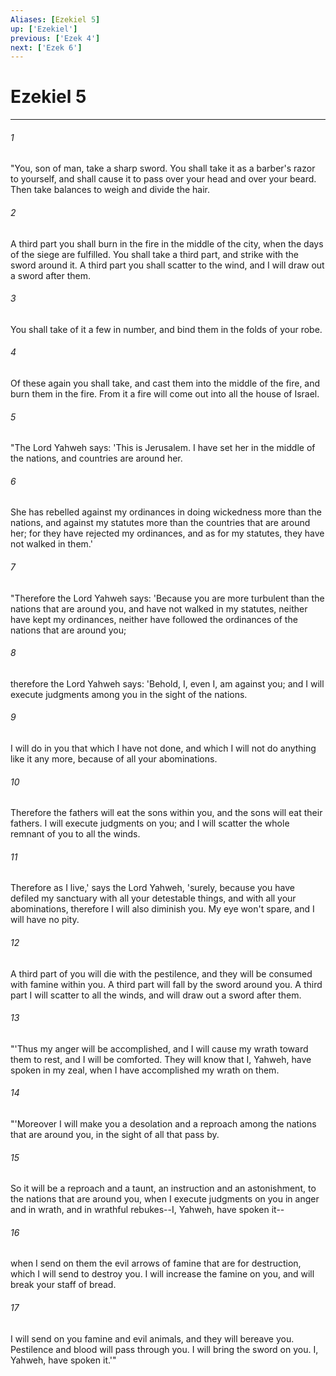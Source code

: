 ```yaml
---
Aliases: [Ezekiel 5]
up: ['Ezekiel']
previous: ['Ezek 4']
next: ['Ezek 6']
---
```

# Ezekiel 5
***





###### 1 

"You, son of man, take a sharp sword. You shall take it as a barber's razor to yourself, and shall cause it to pass over your head and over your beard. Then take balances to weigh and divide the hair. 



###### 2 

A third part you shall burn in the fire in the middle of the city, when the days of the siege are fulfilled. You shall take a third part, and strike with the sword around it. A third part you shall scatter to the wind, and I will draw out a sword after them. 



###### 3 

You shall take of it a few in number, and bind them in the folds of your robe. 



###### 4 

Of these again you shall take, and cast them into the middle of the fire, and burn them in the fire. From it a fire will come out into all the house of Israel. 



###### 5 

"The Lord Yahweh says: 'This is Jerusalem. I have set her in the middle of the nations, and countries are around her. 



###### 6 

She has rebelled against my ordinances in doing wickedness more than the nations, and against my statutes more than the countries that are around her; for they have rejected my ordinances, and as for my statutes, they have not walked in them.' 



###### 7 

"Therefore the Lord Yahweh says: 'Because you are more turbulent than the nations that are around you, and have not walked in my statutes, neither have kept my ordinances, neither have followed the ordinances of the nations that are around you; 



###### 8 

therefore the Lord Yahweh says: 'Behold, I, even I, am against you; and I will execute judgments among you in the sight of the nations. 



###### 9 

I will do in you that which I have not done, and which I will not do anything like it any more, because of all your abominations. 



###### 10 

Therefore the fathers will eat the sons within you, and the sons will eat their fathers. I will execute judgments on you; and I will scatter the whole remnant of you to all the winds. 



###### 11 

Therefore as I live,' says the Lord Yahweh, 'surely, because you have defiled my sanctuary with all your detestable things, and with all your abominations, therefore I will also diminish you. My eye won't spare, and I will have no pity. 



###### 12 

A third part of you will die with the pestilence, and they will be consumed with famine within you. A third part will fall by the sword around you. A third part I will scatter to all the winds, and will draw out a sword after them. 



###### 13 

"'Thus my anger will be accomplished, and I will cause my wrath toward them to rest, and I will be comforted. They will know that I, Yahweh, have spoken in my zeal, when I have accomplished my wrath on them. 



###### 14 

"'Moreover I will make you a desolation and a reproach among the nations that are around you, in the sight of all that pass by. 



###### 15 

So it will be a reproach and a taunt, an instruction and an astonishment, to the nations that are around you, when I execute judgments on you in anger and in wrath, and in wrathful rebukes--I, Yahweh, have spoken it-- 



###### 16 

when I send on them the evil arrows of famine that are for destruction, which I will send to destroy you. I will increase the famine on you, and will break your staff of bread. 



###### 17 

I will send on you famine and evil animals, and they will bereave you. Pestilence and blood will pass through you. I will bring the sword on you. I, Yahweh, have spoken it.'"

